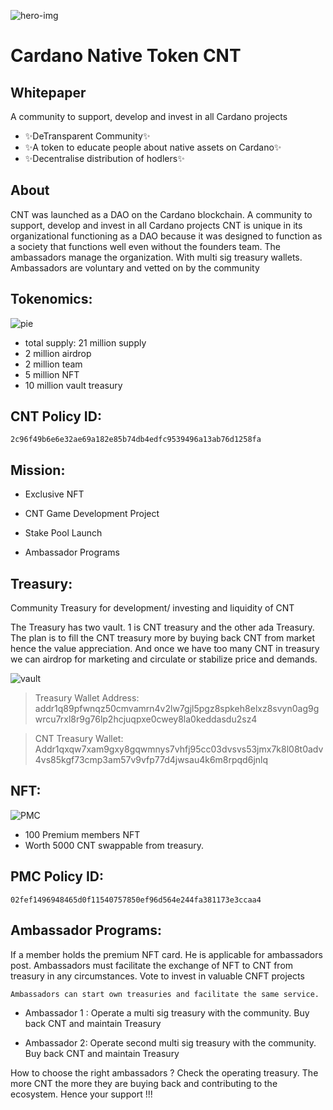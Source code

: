 ![hero-img](https://user-images.githubusercontent.com/97835001/158362703-d1d63908-b3c1-4eb3-b609-70af9ebb0325.png)


# Cardano Native Token CNT
## Whitepaper

A community to support, develop and invest in all Cardano projects

- ✨DeTransparent Community✨
- ✨A token to educate people about native assets on Cardano✨
-  ✨Decentralise distribution of hodlers✨




## About
CNT was launched as a DAO on the Cardano blockchain. A community to support, develop and invest in all Cardano projects
CNT is unique in its organizational functioning as a DAO because it was designed to function as a society that functions well even without the founders team. The ambassadors manage the organization. With multi sig treasury wallets. Ambassadors are voluntary and vetted on by the community

## Tokenomics: 
![pie](https://user-images.githubusercontent.com/97835001/158364021-b850ecf5-5d77-4f70-a26e-c13e97f96235.jpg)
- total supply: 21 million supply
- 2 million airdrop 
- 2 million team 
- 5 million NFT
- 10 million vault treasury

## CNT Policy ID:
```
2c96f49b6e6e32ae69a182e85b74db4edfc9539496a13ab76d1258fa
```


## Mission:
- Exclusive NFT 

- CNT Game Development Project

- Stake Pool Launch

- Ambassador Programs


## Treasury:
Community Treasury for development/ investing and liquidity of CNT

The Treasury has two vault. 1 is CNT treasury and the other ada Treasury. The plan is to fill the CNT treasury more by buying back CNT from market hence the value appreciation. And once we have too many CNT in treasury we can airdrop for marketing and circulate or stabilize price and demands. 

![vault](https://user-images.githubusercontent.com/97835001/158363039-53220e9c-4d74-422e-ac54-ae9696451503.jpg)
> Treasury Wallet Address: addr1q89pfwnqz50cmvamrn4v2lw7gjl5pgz8spkeh8elxz8svyn0ag9gwrcu7rxl8r9g76lp2hcjuqpxe0cwey8la0keddasdu2sz4

> CNT Treasury Wallet:
Addr1qxqw7xam9gxy8gqwmnys7vhfj95cc03dvsvs53jmx7k8l08t0adv4vs85kgf73cmp3am57v9vfp77d4jwsau4k6m8rpqd6jnlq



## NFT:
![PMC](https://user-images.githubusercontent.com/97835001/158363080-5ede16b9-bcf8-454b-a89a-1c129465e601.gif)
- 100  Premium members NFT
- Worth 5000 CNT swappable from treasury.


## PMC Policy ID:
```
02fef1496948465d0f11540757850ef96d564e244fa381173e3ccaa4
```





## Ambassador Programs:


If a member holds the premium NFT card. He is applicable for ambassadors post.
Ambassadors must facilitate the exchange of NFT to CNT from treasury in any circumstances.
Vote to invest in valuable CNFT projects

```
Ambassadors can start own treasuries and facilitate the same service.
```

- Ambassador 1 :
Operate a multi sig treasury with the community. Buy back CNT and maintain Treasury

- Ambassador 2:
Operate second multi sig treasury with the community. Buy back CNT and maintain Treasury



How to choose the right ambassadors ? Check the operating treasury. The more CNT the more they are buying back and contributing to the ecosystem. Hence your support !!!


